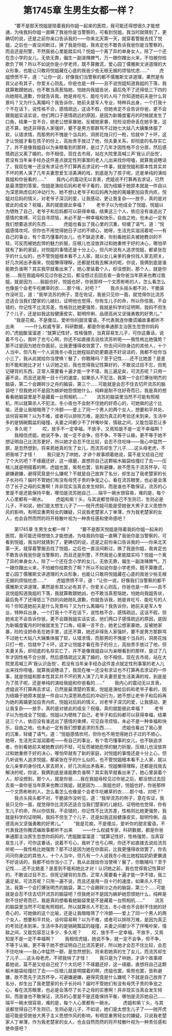 # 　　第1745章 生男生女都一样？
　　“要不是那天悦姐是陪着我妈你姐一起来的医院，我可能还得想很久才能想通，为啥我妈你姐一直瞒了我爸你是当警察的，可看到悦姐，我当时就猜到了，更确切的说，还是之前你亲口告诉我的——你来北天第一天，就穿着警服去找了悦姐，之后也一直没间断过，换了我是你姐，我肯定也不敢告诉我爸你是当警察的，而且还是刑警，不然我爸心里能踏实吗？悦姐一个离了异的单身女人，除了一个还在念小学的女儿，无依无靠，偏生一副泼辣脾气，万一跟你蹭出火来，不怕被你给欺负了啊？所以不如说你是小学老师，既不算撒谎，爱心园丁儒雅斯文讲道理的大众形象，也能让只敢将悦姐藏在心底的我爸少些无根无据的烦恼忧虑……”
　　虎姐愤愤不平，道：“让你一说，好像我们当警察的都不儒雅斯文讲道理，果然是有其父必有其子，你爱关心则乱，你爸也是一样——且不说悦姐知道我姐的下落，我就算敢跟她凶，也不敢当真惹恼她，怕她向我姐告状，最后免不了还得低三下四的向她赔礼道歉，你就告诉我，她是肯吃亏、能吃亏的人吗？你知道她前夫是什么背景吗？又为什么离婚吗？我告诉你，她前夫是军人专业，特种兵出身，一个打我十个不在话下，说性格不合，感情疏远，这话不假，但她肯定不会告诉你爸，更不会跟我姐实话实说，他们两口子感情疏远的原因，是因为新婚度蜜月的时候就发生了口角，结果一言不合，她老公想家暴她，反被她家暴，险险没把命丢在她手里，这还不算，她还非得告人家强奸，要不是男方那群骂不过她七大姑八大姨集体服了软，认错求情，而那男的不愧是个当兵的，洞房花烛只打一枪，恰就中了十环，这才让悦姐才看在孩子的份上，高抬贵手放过了他，但夫妻关系，却彻底的名存实亡了，并不是像我姐自以为亲眼看到的那样，是过了几年才因性格不合分居，然后感情疏远又离了婚的，你不相信，现在去市局，站在大院里高喊三声‘我认识岳悦’，若没有当年亲手经办这件差点就定性刑事案的老人儿出来找你唠嗑，就算我说瞎话了，我现在唯一还没有求证也不打算再去求证的一件事，就是悦姐和那本性其实并不坏的男人演了几年夫妻恩爱生活美满的戏，到底是为了孩子呢，还是单纯的演给我姐和你爸看的……”
　　我内心的震动无以言表，虎姐说不打算再去求证，已然是最清楚的答案，悦姐是演给后妈和老爷子看的，因为结婚于她原本就是一件自以为深思熟虑后的冲动行为，她不想让老爷子和后妈再为她的离婚更加自责内疚，悦姐对后妈的情义，对老爷子深沉的爱，让我感动，更让我复杂——放手，真的是对彼此的成全？祝福，真的就能彼此幸福？
　　老爷子以为他成全了悦姐，悦姐以为牺牲了自己，老爷子和后妈都可以获得幸福，结果这三个人，依旧没有谁逃出了感情的束缚，可见自寻烦恼，未必不是一种幸福和快乐，自由之地，也未必一定有我们想要追求的东西……
　　虎姐也看出了我心里的沉重，轻缓了语气，道：“悦姐感情坎坷，但你也不用觉得她日子过的不顺心，她呀，生活充实滋润着呢——有自己的事业，有个乖巧懂事的女儿，也不缺追求者，你别看她前夫被她教训的不轻，可反而被她彪悍的魅力折服，压根儿也没放弃过和她重修于好的决心，哪怕早就有了新的家庭，对悦姐的事情还是十分上心，但凡听说有人追求悦姐，都紧张在乎的什么似的，也不管悦姐根本看不上人家，就以女儿亲爹的身份找人家去把关，好几次闹出矛盾来，悦姐懒得理睬，还都是找我去解决的呢，你说，我俩到底是谁能欺负谁啊？其实我早就看出来了，她心里装着个人，却没想到，那个人，就是你爸……我在我姐母校见过你爸之后，都没想过去回去查一查你爸当年原来也教过我姐，就是因为……我姐也好，悦姐也好，你爸那样一个文质彬彬的人，怎么看怎么也像是个会老牛吃嫩草的衣……那个啥，对吧？”
　　我点头摇头都不对，干脆装作没听见，道：“我举流苏的例子，意在佐证，我爸只见你一面，就觉得你比流苏还适合当我们楚家的儿媳妇，证明他也觉得，你有生儿子的命，所以你信我，不会错的，你记性不比流苏差，性格则比她更强势，我就是科学的证明啊，我妈不但生了个儿子，还是如我这般健康皮实，聪明伶俐、品德高尚又坚强勇敢的好男儿。”
　　“我是花痴，不是傻瓜，爱听你的甜言蜜语，不代表我连你撒谎编故事都听不出来
　　——什么权威专家，科研数据，都是你爸串通那主治医生忽悠你妈妈的，”虎姐酸溜溜道：“就算记性好，性格强势，当真容易生儿子，可你这番话，说着不亏心，我听了也亏心啊，你还不如直接去说给流苏听呢——我性格比她强势？那不过是因为她在你面前，比我更懂得收敛罢了，你去问问你身边的其他人，十个人当中，但凡有一个人说我冬小夜比她程姑奶奶更霸道不好说话的，我都不给你当小三了，我从此就给你当使唤丫鬟了，你敢赌吗？至于记性……还不比她差？是差到不能和她比才对！认识她之前，我也觉得我记性算好的，不敢说过目不忘，但死记硬背的东西，正常人需要看十遍才能一字不错，我三遍足矣，可流苏呢？只用一遍不说，而且还是用一目十行的速度，如果杀人不犯法，我第一个会打爆张明杰的脑袋，第二个会踢碎沙之舟的脑袋，第三个……可能就是会忍不住去切开流苏的脑袋吧？但我绝对不是因为嫉妒她怨恨她什么，纯粹是耐不住好奇而已，我是真的想看看她脑袋里是不是藏着一台照相机……”
　　流苏的脑袋里当然不可能有照相机，所以就算杀人不犯法，冬小夜也不会耐不住她的好奇心的，可她做的这个比喻，还是让我暗暗筛了个冷颤——爱上了同一个男人的两个女人，想要和平共处，谈何容易啊？以为不难，或者可以排除万难，是因为真正的考验还未到来，生活中多的是锅碗瓢盆的碰撞，夫妻之间都少不了拌嘴吵架，情敌之间，又能包容忍让多少、多久呢？
　　哎，放手不一定幸福，不放手，又焉知是不是一定不幸福啊？
　　我相信虎姐，她说不争，就一定不会争，但不争，不等于认输，更不等于她不想证明自己比流苏更好，所以她才会忍不住比较，会忍不住吃味——我心中猛然一颤，是忽然想到，将来若她真的生了女儿，而流苏却生了儿子……这头母老虎，不把我啃了才怪！
　　我只是为了哄她，才讲个故事顺着她说，莫不是又给自己挖了个大坑吧？不琢磨还好，这一琢磨，直想将自己这颗榆木脑袋给撞烂了去——压根儿就是明摆着的啊，虎姐也罢，紫苑也罢，皆称避嫌，故不愿先于流苏怀孕，可避嫌避嫌，避得究竟是什么嫌呢？不就是自己放弃了名分，却生出了我老楚家的长子长孙吗？届时不管她们有没有母凭子贵的争宠之心，看在流苏眼里，也必是会落尽了长子之母的实惠啊！并非现实当真会发生倾斜，而是谁也不敢保证，流苏的心里是不是还能保持平衡，哪怕是流苏她自己……端平一碗水很容易，难的是，每个人心里都有一碗水。
　　虎姐和紫丫头，与其说都觉得自己不生则已，生则必是儿子，不如说，她们是太想生儿子了——抛开虎姐可能是受她爸大男子主义思想作风的影响，有明显重男轻女的嫌疑，只说我老楚家人丁单薄，作为我老楚家的女人，也会自然而然的将开枝散叶视为一种责任感和使命感吧？

　　第1745章 生男生女都一样？
　　“要不是那天悦姐是陪着我妈你姐一起来的医院，我可能还得想很久才能想通，为啥我妈你姐一直瞒了我爸你是当警察的，可看到悦姐，我当时就猜到了，更确切的说，还是之前你亲口告诉我的——你来北天第一天，就穿着警服去找了悦姐，之后也一直没间断过，换了我是你姐，我肯定也不敢告诉我爸你是当警察的，而且还是刑警，不然我爸心里能踏实吗？悦姐一个离了异的单身女人，除了一个还在念小学的女儿，无依无靠，偏生一副泼辣脾气，万一跟你蹭出火来，不怕被你给欺负了啊？所以不如说你是小学老师，既不算撒谎，爱心园丁儒雅斯文讲道理的大众形象，也能让只敢将悦姐藏在心底的我爸少些无根无据的烦恼忧虑……”
　　虎姐愤愤不平，道：“让你一说，好像我们当警察的都不儒雅斯文讲道理，果然是有其父必有其子，你爱关心则乱，你爸也是一样——且不说悦姐知道我姐的下落，我就算敢跟她凶，也不敢当真惹恼她，怕她向我姐告状，最后免不了还得低三下四的向她赔礼道歉，你就告诉我，她是肯吃亏、能吃亏的人吗？你知道她前夫是什么背景吗？又为什么离婚吗？我告诉你，她前夫是军人专业，特种兵出身，一个打我十个不在话下，说性格不合，感情疏远，这话不假，但她肯定不会告诉你爸，更不会跟我姐实话实说，他们两口子感情疏远的原因，是因为新婚度蜜月的时候就发生了口角，结果一言不合，她老公想家暴她，反被她家暴，险险没把命丢在她手里，这还不算，她还非得告人家强奸，要不是男方那群骂不过她七大姑八大姨集体服了软，认错求情，而那男的不愧是个当兵的，洞房花烛只打一枪，恰就中了十环，这才让悦姐才看在孩子的份上，高抬贵手放过了他，但夫妻关系，却彻底的名存实亡了，并不是像我姐自以为亲眼看到的那样，是过了几年才因性格不合分居，然后感情疏远又离了婚的，你不相信，现在去市局，站在大院里高喊三声‘我认识岳悦’，若没有当年亲手经办这件差点就定性刑事案的老人儿出来找你唠嗑，就算我说瞎话了，我现在唯一还没有求证也不打算再去求证的一件事，就是悦姐和那本性其实并不坏的男人演了几年夫妻恩爱生活美满的戏，到底是为了孩子呢，还是单纯的演给我姐和你爸看的……”
　　我内心的震动无以言表，虎姐说不打算再去求证，已然是最清楚的答案，悦姐是演给后妈和老爷子看的，因为结婚于她原本就是一件自以为深思熟虑后的冲动行为，她不想让老爷子和后妈再为她的离婚更加自责内疚，悦姐对后妈的情义，对老爷子深沉的爱，让我感动，更让我复杂——放手，真的是对彼此的成全？祝福，真的就能彼此幸福？
　　老爷子以为他成全了悦姐，悦姐以为牺牲了自己，老爷子和后妈都可以获得幸福，结果这三个人，依旧没有谁逃出了感情的束缚，可见自寻烦恼，未必不是一种幸福和快乐，自由之地，也未必一定有我们想要追求的东西……
　　虎姐也看出了我心里的沉重，轻缓了语气，道：“悦姐感情坎坷，但你也不用觉得她日子过的不顺心，她呀，生活充实滋润着呢——有自己的事业，有个乖巧懂事的女儿，也不缺追求者，你别看她前夫被她教训的不轻，可反而被她彪悍的魅力折服，压根儿也没放弃过和她重修于好的决心，哪怕早就有了新的家庭，对悦姐的事情还是十分上心，但凡听说有人追求悦姐，都紧张在乎的什么似的，也不管悦姐根本看不上人家，就以女儿亲爹的身份找人家去把关，好几次闹出矛盾来，悦姐懒得理睬，还都是找我去解决的呢，你说，我俩到底是谁能欺负谁啊？其实我早就看出来了，她心里装着个人，却没想到，那个人，就是你爸……我在我姐母校见过你爸之后，都没想过去回去查一查你爸当年原来也教过我姐，就是因为……我姐也好，悦姐也好，你爸那样一个文质彬彬的人，怎么看怎么也像是个会老牛吃嫩草的衣……那个啥，对吧？”
　　我点头摇头都不对，干脆装作没听见，道：“我举流苏的例子，意在佐证，我爸只见你一面，就觉得你比流苏还适合当我们楚家的儿媳妇，证明他也觉得，你有生儿子的命，所以你信我，不会错的，你记性不比流苏差，性格则比她更强势，我就是科学的证明啊，我妈不但生了个儿子，还是如我这般健康皮实，聪明伶俐、品德高尚又坚强勇敢的好男儿。”
　　“我是花痴，不是傻瓜，爱听你的甜言蜜语，不代表我连你撒谎编故事都听不出来
　　——什么权威专家，科研数据，都是你爸串通那主治医生忽悠你妈妈的，”虎姐酸溜溜道：“就算记性好，性格强势，当真容易生儿子，可你这番话，说着不亏心，我听了也亏心啊，你还不如直接去说给流苏听呢——我性格比她强势？那不过是因为她在你面前，比我更懂得收敛罢了，你去问问你身边的其他人，十个人当中，但凡有一个人说我冬小夜比她程姑奶奶更霸道不好说话的，我都不给你当小三了，我从此就给你当使唤丫鬟了，你敢赌吗？至于记性……还不比她差？是差到不能和她比才对！认识她之前，我也觉得我记性算好的，不敢说过目不忘，但死记硬背的东西，正常人需要看十遍才能一字不错，我三遍足矣，可流苏呢？只用一遍不说，而且还是用一目十行的速度，如果杀人不犯法，我第一个会打爆张明杰的脑袋，第二个会踢碎沙之舟的脑袋，第三个……可能就是会忍不住去切开流苏的脑袋吧？但我绝对不是因为嫉妒她怨恨她什么，纯粹是耐不住好奇而已，我是真的想看看她脑袋里是不是藏着一台照相机……”
　　流苏的脑袋里当然不可能有照相机，所以就算杀人不犯法，冬小夜也不会耐不住她的好奇心的，可她做的这个比喻，还是让我暗暗筛了个冷颤——爱上了同一个男人的两个女人，想要和平共处，谈何容易啊？以为不难，或者可以排除万难，是因为真正的考验还未到来，生活中多的是锅碗瓢盆的碰撞，夫妻之间都少不了拌嘴吵架，情敌之间，又能包容忍让多少、多久呢？
　　哎，放手不一定幸福，不放手，又焉知是不是一定不幸福啊？
　　我相信虎姐，她说不争，就一定不会争，但不争，不等于认输，更不等于她不想证明自己比流苏更好，所以她才会忍不住比较，会忍不住吃味——我心中猛然一颤，是忽然想到，将来若她真的生了女儿，而流苏却生了儿子……这头母老虎，不把我啃了才怪！
　　我只是为了哄她，才讲个故事顺着她说，莫不是又给自己挖了个大坑吧？不琢磨还好，这一琢磨，直想将自己这颗榆木脑袋给撞烂了去——压根儿就是明摆着的啊，虎姐也罢，紫苑也罢，皆称避嫌，故不愿先于流苏怀孕，可避嫌避嫌，避得究竟是什么嫌呢？不就是自己放弃了名分，却生出了我老楚家的长子长孙吗？届时不管她们有没有母凭子贵的争宠之心，看在流苏眼里，也必是会落尽了长子之母的实惠啊！并非现实当真会发生倾斜，而是谁也不敢保证，流苏的心里是不是还能保持平衡，哪怕是流苏她自己……端平一碗水很容易，难的是，每个人心里都有一碗水。
　　虎姐和紫丫头，与其说都觉得自己不生则已，生则必是儿子，不如说，她们是太想生儿子了——抛开虎姐可能是受她爸大男子主义思想作风的影响，有明显重男轻女的嫌疑，只说我老楚家人丁单薄，作为我老楚家的女人，也会自然而然的将开枝散叶视为一种责任感和使命感吧？
